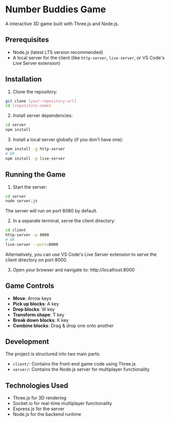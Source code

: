 # Number Buddies Game

A interactive 3D game built with Three.js and Node.js.

## Prerequisites

- Node.js (latest LTS version recommended)
- A local server for the client (like `http-server`, `live-server`, or VS Code's Live Server extension)

## Installation

1. Clone the repository:
```bash
git clone [your-repository-url]
cd [repository-name]
```

2. Install server dependencies:
```bash
cd server
npm install
```

3. Install a local server globally (if you don't have one):
```bash
npm install -g http-server
# OR
npm install -g live-server
```

## Running the Game

1. Start the server:
```bash
cd server
node server.js
```
The server will run on port 8080 by default.

2. In a separate terminal, serve the client directory:
```bash
cd client
http-server -p 8000
# OR
live-server --port=8000
```

Alternatively, you can use VS Code's Live Server extension to serve the client directory on port 8000.

3. Open your browser and navigate to:
http://localhost:8000

## Game Controls

- **Move**: Arrow keys
- **Pick up blocks**: A key
- **Drop blocks**: W key
- **Transform shape**: T key
- **Break down blocks**: K key
- **Combine blocks**: Drag & drop one onto another

## Development

The project is structured into two main parts:
- `client/`: Contains the front-end game code using Three.js
- `server/`: Contains the Node.js server for multiplayer functionality

## Technologies Used

- Three.js for 3D rendering
- Socket.io for real-time multiplayer functionality
- Express.js for the server
- Node.js for the backend runtime